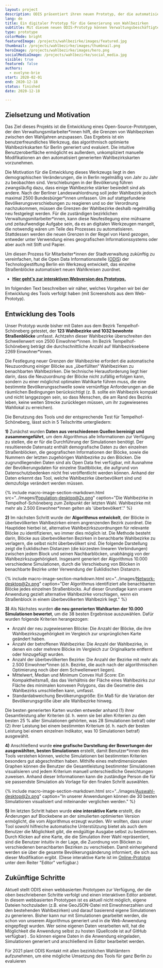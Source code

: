 ```yaml
---
layout: project
description: ODIS präsentiert ihren neuen Prototyp, der die automatisierte Generierung von Wahlbezirke unterstützt.
lang: de
title: Ein digitaler Prototyp für die Generierung von Wahlbezirken
subtitle: Mit diesem neuen ODIS-Prototyp können Verwaltungsbeschäftigte aufgrund von Bevölkerungsänderungen leicht neue Wahlbezirke zuschneiden.
type: prototype
colorMode: bright
featuredImage: /projects/wahlbezirke/images/featured.jpg
thumbnail: /projects/wahlbezirke/images/thumbnail.png
heroImage: /projects/wahlbezirke/images/hero.png
socialMediaImage: /projects/wahlbezirke/social_media.jpg
visible: true
featured: false
authors:
  - evelyne-brie
start: 2020-02-01
end: 2020-12-18
status: finished
date: 2020-12-18

---
```


## Zielsetzung und Motivation

Das Ziel dieses Projekts ist die Entwicklung eines Open-Source-Prototypen, der den Verwaltungsmitarbeiter\*innen hilft, die Grenzen von Wahlbezirken zwischen den Wahljahren anzupassen. Das Ergebnis ist ein benutzerfreundliches Werkzeug, das algorithmisch optimierte Wahlbezirkskarten für Berlin generiert und evaluiert. Die intuitive Benutzeroberfläche ermöglicht es außerdem, unkompliziert manuelle Modifikationen an den automatisiert generierten Wahlbezirkskarten vorzunehmen. 

Die Motivation für die Entwicklung dieses Werkzeugs liegt in den demographischen Veränderungen, die in Berlin regelmäßig von Jahr zu Jahr zu beobachten sind. Verschiebungen in der Bevölkerung führen zwangsläufig dazu, dass einige Wahlbezirke stärker besiedelt sind als andere. Nach der Berliner Landeswahlordnung soll jeder Wahlbezirk jedoch maximal 2500 Bundesbürger\*innen umfassen. Um auf stattgefundene Bevölkerungsverschiebungen zu reagieren und so der Verordnung nachzukommen, müssen die Grenzen der Wahlbezirke deshalb regelmäßig neu festgelegt werden. Für die zuständigen bezirklichen Verwaltungsmitarbeiter\*innen, kann diese Neufestlegung eine mühsame und zeitaufwendige Aufgabe sein, da es an digitalen Werkzeugen mangelt, die notwendig wären um Teile des Prozesses zu automatisieren. Stattdessen werden die neuen Grenzen in der Regel von Hand gezogen, entweder unter Verwendung eines geografischen Informationssystems oder aber auch mit Stift und Papier. 

Um diesen Prozess für Mitarbeiter\*innen der Stadtverwaltung zukünftig zu vereinfachen, hat die Open Data Informationsstelle ([ODIS](https://odis-berlin.de)) der Technologiestiftung Berlin ein Werkzeug entwickelt, das einzelne Straßenblöcke automatisiert neuen Wahlkreisen zuordnet.

- **[Hier geht's zur interaktiven Webversion des Prototyps.](http://wahlbezirke.odis-berlin.de/)**

Im folgenden Text beschreiben wir näher, welches Vorgehen wir bei der Entwicklung des Tools verfolgt haben (mit Screenshots aus dem Web-Prototyp).

## Entwicklung des Tools

Unser Prototyp wurde bisher mit Daten aus dem Bezirk Tempelhof-Schöneberg getestet, der **123 Wahlbezirke und 1032 bewohnte Straßenblöcke** umfasst. Achtzehn dieser Wahlbezirke überschreiten den Schwellenwert von 2500 Einwohner\*innen. Im Bezirk Tempelhof-Schöneberg beträgt die durchschnittliche Anzahl auf Wahlbezirksebene 2269 Einwohner\*innen.

Die Festlegung neuer Grenzen der Wahlbezirke erfordert die automatische Neuzuordnung einiger Blöcke aus „überfüllten“ Wahlbezirken zu benachbarten Wahlbezirken. Die technische Herausforderung liegt hier darin, dass die Neuzuordnung der Blöcke nicht zufällig erfolgen kann, sondern zu einer möglichst optimalen Wahlkarte führen muss, die eine bestimmte Bevölkerungsschwelle sowie vernünftige Anforderungen an die räumlichen Bedingungen berücksichtigt (z. B. sollte ein Wahlbezirk kompakt und nicht langgezogen sein, so dass Menschen, die am Rand des Bezirks leben, keine weiten Strecke zurücklegen müssen, um ihr zugewiesenes Wahllokal zu erreichen). 

Die Benutzung des Tools und der entsprechende Test für Tempelhof-Schöneberg, lässt sich in 5 Teilschritte untergliedern:

**1)** Zunächst wurden **Daten aus verschiedenen Quellen bereinigt und zusammengeführt**, um dem Algorithmus alle Informationen zur Verfügung zu stellen, die er für die Durchführung der Simulationen benötigt. Der resultierende Datensatz enthält demografische Daten zu den einzelnen Straßenblöcken, die geografischen Informationen der Blöcke, sowie die Nummern der letzten zugehörigen Wahlbezirke zu den Blöcken. Die zugrundliegenden Daten sind als Open Data frei verfügbar, mit Ausnahme der Bevölkerungsdaten für einzelne Stadtblöcke, die aufgrund von Datenschutzbedenken nicht frei veröffentlicht werden können. Anhand der Daten erkennt das Tool, welche Wahlbezirke überbevölkert sind und demzufolge verändert werden müssen.

{% include macro-image-section-markdown.html src="../images/Population-desktop@2x.png" caption="Die Wahlbezirke in Tempelhof-Schöneberg zum Zeitpunkt der letzten Wahl. Wahlbezirke mit mehr als 2.500 Einwohner*innen gelten als 'überbevölkert'." %}

**2)** Im nächsten Schritt wurde der **Algorithmus entwickelt**, der Blöcke in überbevölkerten Wahlbezirken einem angrenzenden Bezirk zuordnet. Die Hauptidee hierbei ist, alternative Wahlbezirkszuordnungen für relevante Blöcke zu identifizieren, wo immer dies möglich ist. Die Methode besteht darin, Blöcke aus überbevölkerten Bezirken in benachbarte Wahlbezirke zu verlagern, die selbst nicht überbevölkert sind. Die folgende Darstellung zeigt die Euklidischen Distanzen (die kürzesten linearen Verbindungen) zwischen jedem Block und seinen Nachbarblöcken, unabhängig von der Wahlbezirkszugehörigkeit. Insgesamt generiert der Algorithmus 10.000 verschiedene Simulationen, durch die Verschiebung von Blöcken in benachbarte Bezirke unter Verwendung der Euklidischen Distanzrn.

{% include macro-image-section-markdown.html src="../images/Network-desktop@2x.png" caption="Der Algorithmus identifiziert alle benachbarten Blöcke jedes einzelnen Straßenblocks. Auf dieser Grundlage kann unsere Anwendung gezielt alternative Wahlbezirke vorschlagen, wenn ein Straßenblock in einem überbevölkerten Wahlbezirk liegt." %}

**3)** Als Nächstes wurden **die neu generierten Wahlkarten der 10.000 Simulationen bewertet**, um die 38 besten Ergebnisse auszuwählen. Dafür wurden folgende Kriterien herangezogen:

  -	Anzahl der neu zugewiesenen Blöcke: Die Anzahl der Blöcke, die ihre Wahlbezirkszugehörigkeit im Vergleich zur ursprünglichen Karte geändert haben.
  -	Anzahl der betroffenen Wahlbezirke: Die Anzahl der Wahlbezirke, in denen ein oder mehrere Blöcke im Vergleich zur Originalkarte entfernt oder hinzugefügt wurden.
  -	Anzahl der überbevölkerten Bezirke: Die Anzahl der Bezirke mit mehr als 2.500 Einwohner\*innen (d.h. Bezirke, die auch nach der algorithmischen Optimierung noch über dem Schwellenwert liegen).
  -	Mittelwert, Median und Minimum Convex Hull Score: Ein Kompaktheitsmaß, das das Verhältnis der Fläche eines Wahlbezirks zur Fläche des minimalen konvexen Polygons, das die Geometrie des Wahlbezirks umschließen kann, umfasst.
  -	Standardabweichung Bevölkerungsgröße: Ein Maß für die Variation der Bevölkerungsgröße über alle Wahlbezirke hinweg.

Die besten generierten Karten wurden entweder anhand (1) ihrer Gesamtleistung aller Kriterien (d. h. wenn sie bei allen Kriterien zu den besten 25 % aller Simulationen gehörten, was 28 Simulationen betraf) oder (2) ihrer Leistung bei einem bestimmten Kriterium (d. h. nach der besten Leistung bei einem einzelnen Indikator, was 10 Simulationen betraf) ausgewählt.

**4)** Anschließend wurde **eine grafische Darstellung der Bewertungen der ausgewählten, besten Simulationen** erstellt, damit Benutzer\*innen des Tools verstehen können, welche Simulationen bei bestimmten Kriterien besonders gut abgeschnitten haben. Mithilfe eines mehrdimensionalen Graphen können die Benutzer die Gesamtleistung bestimmter Simulationen visualisieren und jedem Kriterium manuell unterschiedliche Gewichtungen zuweisen. Anhand dieser Informationen kann die zuständige Person die für sie passendste Simulation als Vorlage für den finalen Schritt auswählen. 

{% include macro-image-section-markdown.html src="../images/Auswahl-desktop@2x.png" caption="In unserer Anwendungen können die 30 besten Simulationen visualisiert und miteinander verglichen werden." %}


**5)** Im letzten Schritt haben wurde **eine interaktive Karte** erstellt, die Änderungen auf Blockebene an der simulierten optimierten Version ermöglicht, die vom Algorithmus erzeugt wurden. Wir wollten, dass unser Tool sowohl hilfreiche automatische Unterstützung bietet als auch dem Benutzer die Möglichkeit gibt, die endgültige Ausgabe selbst zu bestimmen. Durch Klicken auf eine Karte, die die Simulation ihrer Wahl repräsentiert, sind die Benutzer intuitiv in der Lage, die Zuordnung von Blöcken zu verschiedenen benachbarten Bezirken zu verschieben. Damit einhergehend werden sie über die gesamte Bevölkerungsänderung informiert, die sich aus dieser Modifikation ergibt. (Diese interaktive Karte ist im [Online-Prototyp](http://wahlbezirke.odis-berlin.de/) unter dem Reiter "Editor" verfügbar.)


## Zukünftige Schritte

Aktuell stellt ODIS einen webbasierten Prototypen zur Verfügung, der die oben beschriebenen Schritte verfolgt und einen interaktiven Editor anbietet. In diesem webbasierten Prototypen ist es aktuell nicht möglich, eigene Dateien hochzuladen (z.B. eine GeoJSON-Datei mit Einwohnerzahlen und den bestehenden Wahlbezirken) und darauf basierend eigene Simulationen zu generieren. Bisher kann nur mit Simulationen gearbeitet werden, die schon von unserem Algorithmus generiert und in die Web-Anwendung eingepflegt wurden. Wer seine eigenen Daten verarbeiten will, hat die Möglichkeit die Anwendung selbst zu hosten (Quellcode ist auf GitHub verfügbar) . So können eigene Daten in die Anwendung eingeladen, Simulationen generiert und anschließend im Editor bearbeitet werden.

Für 2021 plant ODIS Kontakt mit allen bezirklichen Wahlämtern aufzunehmen, um eine mögliche Umsetzung des Tools für ganz Berlin zu evaluieren
